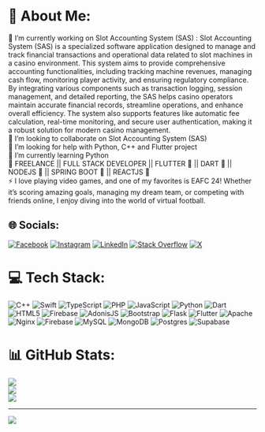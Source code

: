 # 💫 About Me:
🔭 I’m currently working on Slot Accounting System (SAS) : Slot Accounting System (SAS) is a specialized software application designed to manage and track financial transactions and operational data related to slot machines in a casino environment. This system aims to provide comprehensive accounting functionalities, including tracking machine revenues, managing cash flow, monitoring player activity, and ensuring regulatory compliance. By integrating various components such as transaction logging, session management, and detailed reporting, the SAS helps casino operators maintain accurate financial records, streamline operations, and enhance overall efficiency. The system also supports features like automatic fee calculation, real-time monitoring, and secure user authentication, making it a robust solution for modern casino management.<br>👯 I’m looking to collaborate on Slot Accounting System (SAS)<br>🤝 I’m looking for help with Python, C++ and Flutter project <br>🌱 I’m currently learning Python<br>💬 FREELANCE || FULL STACK DEVELOPER || FLUTTER 💙 || DART 🩵 || NODEJS 💚 || SPRING BOOT 💜 || REACTJS 🩷<br>⚡ I love playing video games, and one of my favorites is EAFC 24! Whether it’s scoring amazing goals, managing my dream team, or competing with friends online, I enjoy diving into the world of virtual football.


## 🌐 Socials:
[![Facebook](https://img.shields.io/badge/Facebook-%231877F2.svg?logo=Facebook&logoColor=white)](https://facebook.com/dev_armel_nkenmoe) [![Instagram](https://img.shields.io/badge/Instagram-%23E4405F.svg?logo=Instagram&logoColor=white)](https://instagram.com/dev_armel_nkenmoe) [![LinkedIn](https://img.shields.io/badge/LinkedIn-%230077B5.svg?logo=linkedin&logoColor=white)](https://linkedin.com/in/dev-armel-ulrich-nkenmoe-788473165) [![Stack Overflow](https://img.shields.io/badge/-Stackoverflow-FE7A16?logo=stack-overflow&logoColor=white)](https://stackoverflow.com/users/8422883) [![X](https://img.shields.io/badge/X-black.svg?logo=X&logoColor=white)](https://x.com/@aRmel_WebPage) 

# 💻 Tech Stack:
![C++](https://img.shields.io/badge/c++-%2300599C.svg?style=for-the-badge&logo=c%2B%2B&logoColor=white) ![Swift](https://img.shields.io/badge/swift-F54A2A?style=for-the-badge&logo=swift&logoColor=white) ![TypeScript](https://img.shields.io/badge/typescript-%23007ACC.svg?style=for-the-badge&logo=typescript&logoColor=white) ![PHP](https://img.shields.io/badge/php-%23777BB4.svg?style=for-the-badge&logo=php&logoColor=white) ![JavaScript](https://img.shields.io/badge/javascript-%23323330.svg?style=for-the-badge&logo=javascript&logoColor=%23F7DF1E) ![Python](https://img.shields.io/badge/python-3670A0?style=for-the-badge&logo=python&logoColor=ffdd54) ![Dart](https://img.shields.io/badge/dart-%230175C2.svg?style=for-the-badge&logo=dart&logoColor=white) ![HTML5](https://img.shields.io/badge/html5-%23E34F26.svg?style=for-the-badge&logo=html5&logoColor=white) ![Firebase](https://img.shields.io/badge/firebase-%23039BE5.svg?style=for-the-badge&logo=firebase) ![AdonisJS](https://img.shields.io/badge/adonisjs-%23220052.svg?style=for-the-badge&logo=adonisjs&logoColor=white) ![Bootstrap](https://img.shields.io/badge/bootstrap-%238511FA.svg?style=for-the-badge&logo=bootstrap&logoColor=white) ![Flask](https://img.shields.io/badge/flask-%23000.svg?style=for-the-badge&logo=flask&logoColor=white) ![Flutter](https://img.shields.io/badge/Flutter-%2302569B.svg?style=for-the-badge&logo=Flutter&logoColor=white) ![Apache](https://img.shields.io/badge/apache-%23D42029.svg?style=for-the-badge&logo=apache&logoColor=white) ![Nginx](https://img.shields.io/badge/nginx-%23009639.svg?style=for-the-badge&logo=nginx&logoColor=white) ![Firebase](https://img.shields.io/badge/firebase-a08021?style=for-the-badge&logo=firebase&logoColor=ffcd34) ![MySQL](https://img.shields.io/badge/mysql-4479A1.svg?style=for-the-badge&logo=mysql&logoColor=white) ![MongoDB](https://img.shields.io/badge/MongoDB-%234ea94b.svg?style=for-the-badge&logo=mongodb&logoColor=white) ![Postgres](https://img.shields.io/badge/postgres-%23316192.svg?style=for-the-badge&logo=postgresql&logoColor=white) ![Supabase](https://img.shields.io/badge/Supabase-3ECF8E?style=for-the-badge&logo=supabase&logoColor=white)
# 📊 GitHub Stats:
![](https://github-readme-stats.vercel.app/api?username=spencer237&theme=dark&hide_border=false&include_all_commits=true&count_private=true)<br/>
![](https://github-readme-streak-stats.herokuapp.com/?user=spencer237&theme=dark&hide_border=false)<br/>
![](https://github-readme-stats.vercel.app/api/top-langs/?username=spencer237&theme=dark&hide_border=false&include_all_commits=true&count_private=true&layout=compact)

---
[![](https://visitcount.itsvg.in/api?id=spencer237&icon=0&color=0)](https://visitcount.itsvg.in)

<!-- Proudly created with GPRM ( https://gprm.itsvg.in ) -->
